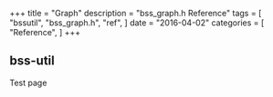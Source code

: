 +++
title = "Graph"
description = "bss_graph.h Reference"
tags = [
    "bssutil",
    "bss_graph.h",
    "ref",
]
date = "2016-04-02"
categories = [
    "Reference",
]
+++

## bss-util

Test page